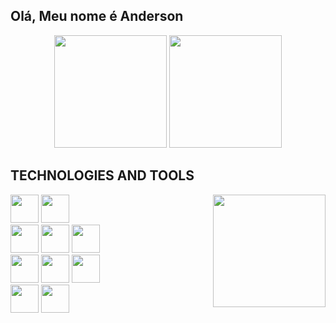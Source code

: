 ## Olá, Meu nome é Anderson

<div align="center">
  <img height="180em" src="https://github-readme-stats.vercel.app/api?username=not2nder&theme=github_dark&hide_border=true"/>
  <img height="180em" src="https://github-readme-stats.vercel.app/api/top-langs/?username=not2nder&layout=compact&theme=github_dark&hide_border=true"/>
</div>

## TECHNOLOGIES AND TOOLS
<div align="startr">
  <img height="180em" align="right" src="https://github.com/not2nder/not2nder/assets/130621173/961b1c23-c21d-4aca-81f5-811a42a67f22">
  <div align-items="stretch">
    <img height="45em" src="https://cdn.jsdelivr.net/gh/devicons/devicon/icons/github/github-original.svg" />
    <img height="45em" src="https://cdn.jsdelivr.net/gh/devicons/devicon/icons/linux/linux-original.svg" /><br>
    <img height="45em" src="https://cdn.jsdelivr.net/gh/devicons/devicon/icons/python/python-original.svg" />
    <img height="45em" src="https://cdn.jsdelivr.net/gh/devicons/devicon/icons/cplusplus/cplusplus-original.svg" />
    <img height="45em" src="https://cdn.jsdelivr.net/gh/devicons/devicon/icons/java/java-original.svg" /><br>
    <img height="45em" src="https://cdn.jsdelivr.net/gh/devicons/devicon/icons/html5/html5-original.svg" />
    <img height="45em" src="https://cdn.jsdelivr.net/gh/devicons/devicon/icons/css3/css3-original.svg" />
    <img height="45em" src="https://cdn.jsdelivr.net/gh/devicons/devicon/icons/javascript/javascript-original.svg" /><br>
    <img height="45em" src="https://cdn.jsdelivr.net/gh/devicons/devicon/icons/sqlite/sqlite-original.svg" />
    <img height="45em" src="https://cdn.jsdelivr.net/gh/devicons/devicon/icons/mysql/mysql-original-wordmark.svg" />
    </div>
</div>
